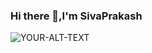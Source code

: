 ### Hi there 👋,I'm SivaPrakash

<picture>
 <source media="(prefers-color-scheme: dark)" srcset="https://www.google.com/url?sa=i&url=https%3A%2F%2Fwww.aventureboreale.es%2F%3Fs%3Dbit-gifs-hh-DXBMXYi8&psig=AOvVaw2S2gHrSCuBolSJMm9yW25c&ust=1705071424722000&source=images&cd=vfe&opi=89978449&ved=0CBIQjRxqFwoTCMDq_pnM1YMDFQAAAAAdAAAAABAQ">
 <source media="(prefers-color-scheme: light)" srcset="[YOUR-LIGHTMODE-IMAGE](https://www.google.com/url?sa=i&url=https%3A%2F%2Fwww.aventureboreale.es%2F%3Fs%3Dbit-gifs-hh-DXBMXYi8&psig=AOvVaw2S2gHrSCuBolSJMm9yW25c&ust=1705071424722000&source=images&cd=vfe&opi=89978449&ved=0CBIQjRxqFwoTCMDq_pnM1YMDFQAAAAAdAAAAABAQ)">
 <img alt="YOUR-ALT-TEXT" src="https://www.google.com/url?sa=i&url=https%3A%2F%2Fwww.aventureboreale.es%2F%3Fs%3Dbit-gifs-hh-DXBMXYi8&psig=AOvVaw2S2gHrSCuBolSJMm9yW25c&ust=1705071424722000&source=images&cd=vfe&opi=89978449&ved=0CBIQjRxqFwoTCMDq_pnM1YMDFQAAAAAdAAAAABAQ">
</picture>

<!--
**SivaPrakash8825/SivaPrakash8825** is a ✨ _special_ ✨ repository because its `README.md` (this file) appears on your GitHub profile.

Here are some ideas to get you started:

- 🔭 I’m currently working on ...
- 🌱 I’m currently learning ...
- 👯 I’m looking to collaborate on ...
- 🤔 I’m looking for help with ...
- 💬 Ask me about ...
- 📫 How to reach me: ...
- 😄 Pronouns: ...
- ⚡ Fun fact: ...
-->
